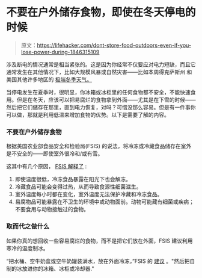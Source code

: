 # 不要在户外储存食物，即使在冬天停电的时候

> 原文：<https://lifehacker.com/dont-store-food-outdoors-even-if-you-lose-power-during-1846315109>

涉及断电的情况通常是相当紧张的。这是因为你经常不仅要应对电力短缺，而且它通常发生在其他情况下，比如大规模风暴或自然灾害——比如本周得克萨斯州 和美国其他许多地区的 [极端冬季天气。](https://www.nytimes.com/2021/02/19/us/texas-deaths-winter-storm.html) 



当停电发生在夏季时，很明显，你冰箱或冰柜里的任何食物都不安全，不能快速食用。但是在冬天，应该可以把易腐烂的食物拿到外面——尤其是在下雪的时候——然后把它们储存在那里，直到电力恢复，对吗？可惜没那么容易。但是有一件事你可以做，那就是利用低温来增加食物的优势。以下是需要了解的内容。

### 不要在户外储存食物

根据美国农业部食品安全和检验局(FSIS) 的说法，将冷冻或冷藏食品储存在室外是不安全的——即使室外很冷和/或有雪。

这其中有几个原因， [FSIS 解释了](https://www.fsis.usda.gov/wps/portal/fsis/topics/food-safety-education/get-answers/food-safety-fact-sheets/emergency-preparedness/keeping-food-safe-during-an-emergency/ct_index) :

1.  即使温度很低，冷冻食品暴露在阳光下也会解冻。
2.  冷藏食品可能会变得过热，从而导致食源性细菌滋生。
3.  室外温度每小时都在变化，室外温度无法保护冷藏和冷冻食品。
4.  易腐物品可能暴露在不卫生的环境中或动物面前。动物可能藏有细菌或疾病；不要食用与动物接触过的食物。

### 取而代之做什么

如果你真的想回收一些容易腐烂的食物，而不是把它们放在外面，FSIS 建议利用寒冷的温度制冰。

“把水桶、空牛奶盒或空牛奶罐装满水，放在外面冷冻，”FSIS 的 [建议](https://www.fsis.usda.gov/wps/portal/fsis/topics/food-safety-education/get-answers/food-safety-fact-sheets/emergency-preparedness/keeping-food-safe-during-an-emergency/ct_index) 。"然后把自制的冰放进你的冰箱、冰柜或冷却器."